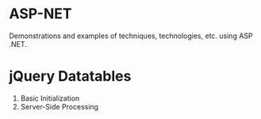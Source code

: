 # ASP-NET
Demonstrations and examples of techniques, technologies, etc. using ASP .NET.

<h1>jQuery Datatables</h1>
<ol>
  <li>Basic Initialization</li>
  <li>Server-Side Processing</li>
</ol>
